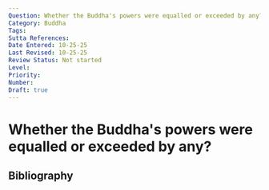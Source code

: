```yaml
---
Question: Whether the Buddha's powers were equalled or exceeded by any?
Category: Buddha
Tags: 
Sutta References: 
Date Entered: 10-25-25
Last Revised: 10-25-25
Review Status: Not started
Level: 
Priority: 
Number: 
Draft: true
---
```


# Whether the Buddha's powers were equalled or exceeded by any?

## Bibliography

<!-- 

Notes:



-->